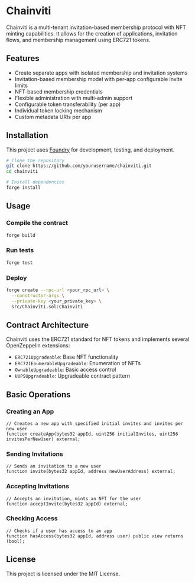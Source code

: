 # Chainviti

Chainviti is a multi-tenant invitation-based membership protocol with NFT minting capabilities. It allows for the creation of applications, invitation flows, and membership management using ERC721 tokens.

## Features

- Create separate apps with isolated membership and invitation systems
- Invitation-based membership model with per-app configurable invite limits
- NFT-based membership credentials
- Flexible administration with multi-admin support
- Configurable token transferability (per app)
- Individual token locking mechanism
- Custom metadata URIs per app

## Installation

This project uses [Foundry](https://book.getfoundry.sh/) for development, testing, and deployment.

```bash
# Clone the repository
git clone https://github.com/yourusername/chainviti.git
cd chainviti

# Install dependencies
forge install
```

## Usage

### Compile the contract

```bash
forge build
```

### Run tests

```bash
forge test
```

### Deploy

```bash
forge create --rpc-url <your_rpc_url> \
  --constructor-args \
  --private-key <your_private_key> \
  src/Chainviti.sol:Chainviti
```

## Contract Architecture

Chainviti uses the ERC721 standard for NFT tokens and implements several OpenZeppelin extensions:

- `ERC721Upgradeable`: Base NFT functionality
- `ERC721EnumerableUpgradeable`: Enumeration of NFTs
- `OwnableUpgradeable`: Basic access control
- `UUPSUpgradeable`: Upgradeable contract pattern

## Basic Operations

### Creating an App

```solidity
// Creates a new app with specified initial invites and invites per new user
function createApp(bytes32 appId, uint256 initialInvites, uint256 invitesPerNewUser) external;
```

### Sending Invitations

```solidity
// Sends an invitation to a new user
function invite(bytes32 appId, address newUserAddress) external;
```

### Accepting Invitations

```solidity
// Accepts an invitation, mints an NFT for the user
function acceptInvite(bytes32 appId) external;
```

### Checking Access

```solidity
// Checks if a user has access to an app
function hasAccess(bytes32 appId, address user) public view returns (bool);
```

## License

This project is licensed under the MIT License.
